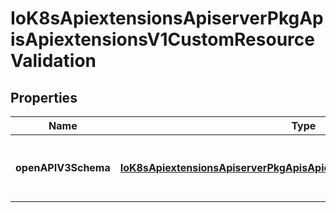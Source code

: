 
# IoK8sApiextensionsApiserverPkgApisApiextensionsV1CustomResourceValidation

## Properties
Name | Type | Description | Notes
------------ | ------------- | ------------- | -------------
**openAPIV3Schema** | [**IoK8sApiextensionsApiserverPkgApisApiextensionsV1JSONSchemaProps**](IoK8sApiextensionsApiserverPkgApisApiextensionsV1JSONSchemaProps.md) | openAPIV3Schema is the OpenAPI v3 schema to use for validation and pruning. |  [optional]



